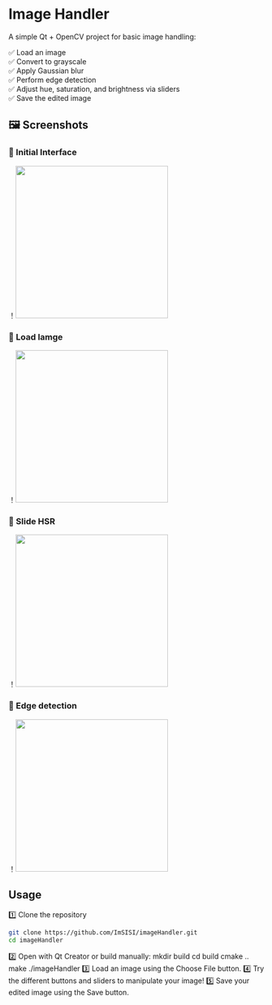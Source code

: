 # Image Handler

A simple Qt + OpenCV project for basic image handling:

✅ Load an image  
✅ Convert to grayscale  
✅ Apply Gaussian blur  
✅ Perform edge detection  
✅ Adjust hue, saturation, and brightness via sliders  
✅ Save the edited image  

## 🖼 Screenshots

### 🔹 Initial Interface
！<img src="images/default.png" width="300" />

### 🔹 Load Iamge
！<img src="images/load1.png" width="300" />

### 🔹 Slide HSR
！<img src="images/load2.png" width="300" />

### 🔹 Edge detection
！<img src="images/edge.png" width="300" />


## Usage

1️⃣ Clone the repository  
```bash
git clone https://github.com/ImSISI/imageHandler.git
cd imageHandler
```

2️⃣ Open with Qt Creator or build manually:
mkdir build
cd build
cmake ..
make
./imageHandler
3️⃣ Load an image using the Choose File button.
4️⃣ Try the different buttons and sliders to manipulate your image!
5️⃣ Save your edited image using the Save button.